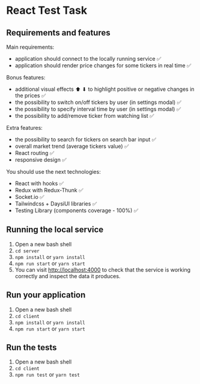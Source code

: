 # React Test Task

## Requirements and features

Main requirements:

- application should connect to the locally running service ✅
- application should render price changes for some tickers in real time ✅

Bonus features:

- additional visual effects ⬆ ⬇ to highlight positive or negative changes in the prices ✅
- the possibility to switch on/off tickers by user (in settings modal) ✅
- the possibility to specify interval time by user (in settings modal) ✅
- the possibility to add/remove ticker from watching list ✅

Extra features:

- the possibility to search for tickers on search bar input ✅
- overall market trend (average tickers value) ✅
- React routing ✅
- responsive design ✅

You should use the next technologies:

- React with hooks ✅
- Redux with Redux-Thunk ✅
- Socket.io ✅
- Tailwindcss + DaysiUI libraries ✅
- Testing Library (components coverage - 100%) ✅

## Running the local service

1. Open a new bash shell
2. ```cd server```
3. ```npm install``` or ```yarn install```
4. ```npm run start``` or ```yarn start```
5. You can visit [http://localhost:4000](http://localhost:4000) to check that the service is working correctly and
   inspect the data it produces.

## Run your application

1. Open a new bash shell
2. ```cd client```
3. ```npm install``` or ```yarn install```
4. ```npm run start``` or ```yarn start```

## Run the tests

1. Open a new bash shell
2. ```cd client```
3. ```npm run test``` or ```yarn test```
